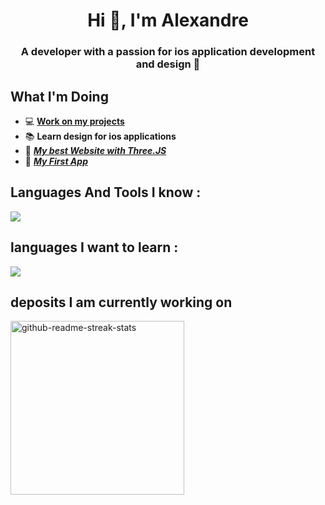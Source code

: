 <h1 align="center">Hi 👋, I'm Alexandre</h1>
<h3 align="center">A developer with a passion for ios application development and design </h3>

## What I'm Doing
- 💻 [**Work on my projects**](https://github.com/hydroft1/NSI)
- 📚 **Learn design for ios applications**
- 🎫 [**_My best Website with Three.JS_**](https://hydroft1.github.io/three.js-webGL/)
- 📱 [**_My First App_**](https://github.com/hydroft1/first-app-SwiftUI)


## Languages And Tools I know :
<p align="left"> <a href="https://github.com/hydroft1"><img src="https://skillicons.dev/icons?i=vscode,github,css,html,js,threejs,swift,firebase"> </a> </p>

## languages I want to learn : 
<p align="left"> <a href="https://github.com/hydroft1"><img src="https://skillicons.dev/icons?i=react,c, c++"> </a> </p>

## deposits I am currently working on
<p align="left">
    <a href="https://github.com/hydroft1/NSI"><img width="278" src="https://denvercoder1-github-readme-stats.vercel.app/api/pin/?username=hydroft1&repo=NSI&theme=react&bg_color=1F222E&title_color=F8D866&hide_border=true&icon_color=F8D866&show_icons=true" alt="github-readme-streak-stats"></a>
</p>

